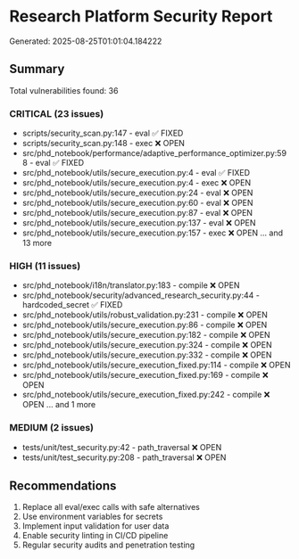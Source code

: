 # Research Platform Security Report
Generated: 2025-08-25T01:01:04.184222

## Summary
Total vulnerabilities found: 36

### CRITICAL (23 issues)
- scripts/security_scan.py:147 - eval ✅ FIXED
- scripts/security_scan.py:148 - exec ❌ OPEN
- src/phd_notebook/performance/adaptive_performance_optimizer.py:598 - eval ✅ FIXED
- src/phd_notebook/utils/secure_execution.py:4 - eval ✅ FIXED
- src/phd_notebook/utils/secure_execution.py:4 - exec ❌ OPEN
- src/phd_notebook/utils/secure_execution.py:24 - eval ❌ OPEN
- src/phd_notebook/utils/secure_execution.py:60 - eval ❌ OPEN
- src/phd_notebook/utils/secure_execution.py:87 - eval ❌ OPEN
- src/phd_notebook/utils/secure_execution.py:137 - eval ❌ OPEN
- src/phd_notebook/utils/secure_execution.py:157 - exec ❌ OPEN
... and 13 more

### HIGH (11 issues)
- src/phd_notebook/i18n/translator.py:183 - compile ❌ OPEN
- src/phd_notebook/security/advanced_research_security.py:44 - hardcoded_secret ✅ FIXED
- src/phd_notebook/utils/robust_validation.py:231 - compile ❌ OPEN
- src/phd_notebook/utils/secure_execution.py:86 - compile ❌ OPEN
- src/phd_notebook/utils/secure_execution.py:182 - compile ❌ OPEN
- src/phd_notebook/utils/secure_execution.py:324 - compile ❌ OPEN
- src/phd_notebook/utils/secure_execution.py:332 - compile ❌ OPEN
- src/phd_notebook/utils/secure_execution_fixed.py:114 - compile ❌ OPEN
- src/phd_notebook/utils/secure_execution_fixed.py:169 - compile ❌ OPEN
- src/phd_notebook/utils/secure_execution_fixed.py:242 - compile ❌ OPEN
... and 1 more

### MEDIUM (2 issues)
- tests/unit/test_security.py:42 - path_traversal ❌ OPEN
- tests/unit/test_security.py:208 - path_traversal ❌ OPEN

## Recommendations
1. Replace all eval/exec calls with safe alternatives
2. Use environment variables for secrets
3. Implement input validation for user data
4. Enable security linting in CI/CD pipeline
5. Regular security audits and penetration testing
